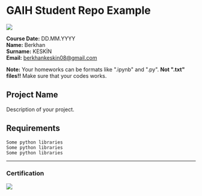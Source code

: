 # GAIH Student Repo Example
![](img/newlogo.png)

**Course Date:** DD.MM.YYYY  
**Name:** Berkhan   
**Surname:** KESKİN  
**Email:** berkhankeskin08@gmail.com  

**Note:** Your homeworks can be formats like ".ipynb" and ".py". **Not ".txt" files!!** Make sure that your codes works.  

## Project Name
Description of your project.

## Requirements
```
Some python libraries
Some python libraries
Some python libraries
```
---

### Certification
![](img/TopLearnerCertificate.png)

